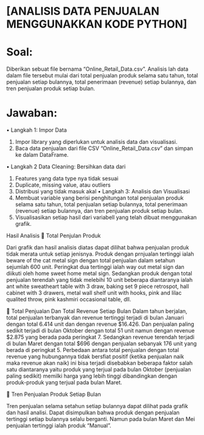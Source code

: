 # [ANALISIS DATA PENJUALAN MENGGUNAKKAN KODE PYTHON]

# Soal:
Diberikan sebuat file bernama “Online_Retail_Data.csv”. Analisis lah data dalam file tersebut mulai dari total penjualan produk selama satu tahun, total penjualan setiap bulannya, total penerimaan (revenue) setiap bulannya, dan tren penjualan produk setiap bulan.
# Jawaban:
•	Langkah 1: Impor Data
1.	Impor library yang diperlukan untuk analisis data dan visualisasi.
2.	Baca data penjualan dari file CSV “Online_Retail_Data.csv” dan simpan ke dalam DataFrame.

•	Langkah 2 Data Cleaning: Bersihkan data dari 
1.	Features yang data type nya tidak sesuai
2.	Duplicate, missing value, atau outliers
3.	Distribusi yang tidak masuk akal
•	Langkah 3: Analisis dan Visualisasi
1.	Membuat variable yang berisi penghitungan total penjualan produk selama satu tahun, total penjualan setiap bulannya, total penerimaan (revenue) setiap bulannya, dan tren penjualan produk setiap bulan.
2.	Visualisasikan setiap hasil dari variabell yang telah  dibuat menggunakan grafik.
 
Hasil Analisis
	Total Penjulan Produk

Dari grafik dan hasil analisis diatas dapat dilihat bahwa penjualan produk tidak merata untuk setiap jenisnya. Produk dengan prnjualan tertinggi ialah beware of the cat metal sign dengan total penjualan dalam setahun sejumlah 600 unit. Peringkat dua tertinggi ialah way out metal sign dan diikuti oleh home sweet home metal sign. Sedangkan produk dengan total penjualan terendah yang tidak melebihi 10 unit beberapa diantaranya ialah ant white sweatheart table with 3 draw, baking set 9 piece retrospot, hall cabinet with 3 drawers, metal wall shelf unit with hooks, pink and lilac qualited throw, pink kashmiri occasional table, dll.

	Total Penjualan Dan Total Revenue Setiap Bulan
Dalam tahun berjalan, total penjualan terbanyak dan revenue tertinggi terjadi di bulan Januari dengan total 6.414 unit dan dengan revenue  $16.426. Dan penjualan paling sedikit terjadi di bulan Oktober dengan total 51 unit namun dengan revenue $2.875 yang berada pada peringkat 7. Sedangkan revenue terendah terjadi di bulan Maret dengan total $696 dengan penjualan sebanyak 176 unit yang berada di peringkat 5. Perbedaan antara total penjualan dengan total revenue yang hubungannya tidak bersfiat  positif (ketika penjualan naik maka revenue akan naik) ini bisa terjadi disebabkan beberapa faktor salah satu diantaranya yaitu produk yang terjual pada bulan Oktober (penjualan paling sedikit) memilki harga yang lebih tinggi dibandingkan dengan produk-produk yang terjual pada bulan Maret.


	Tren Penjualan Produk Setiap Bulan


Tren penjualan selama setahun setiap bulannya dapat dilihat pada grafik dan hasil analisi. Dapat disimpulkan bahwa produk dengan penjualan tertinggi setiap bulannya selalu berganti. Namun pada bulan Maret dan  Mei penjualan tertinggi ialah produk “Manual”.
